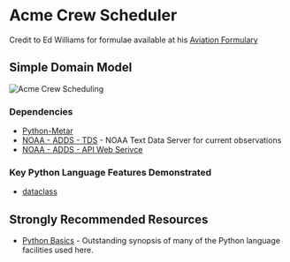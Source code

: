 # Acme Crew Scheduler

Credit to Ed Williams for formulae available at his [Aviation Formulary](https://edwilliams.org/avform147.htm)

## Simple Domain Model

![Acme Crew Scheduling](https://i.imgur.com/Axqkd0O.png)

### Dependencies

* [Python-Metar](https://github.com/python-metar/python-metar)
* [NOAA - ADDS - TDS](https://aviationweather.gov/dataserver) - NOAA Text Data Server for current observations
* [NOAA - ADDS - API Web Serivce](https://www.weather.gov/documentation/services-web-api)

### Key Python Language Features Demonstrated
* [dataclass](https://docs.python.org/3/library/dataclasses.html#module-dataclasses)

## Strongly Recommended Resources

* [Python Basics](https://pythonbasics.org/) - Outstanding synopsis of many of the Python language facilities used here.